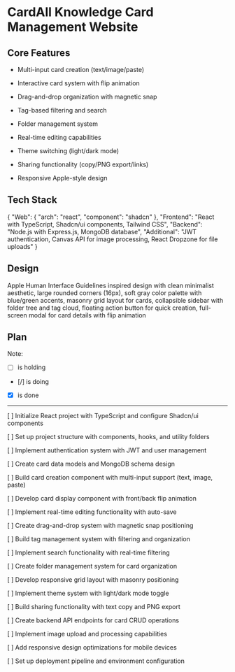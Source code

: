 # CardAll Knowledge Card Management Website

## Core Features

- Multi-input card creation (text/image/paste)

- Interactive card system with flip animation

- Drag-and-drop organization with magnetic snap

- Tag-based filtering and search

- Folder management system

- Real-time editing capabilities

- Theme switching (light/dark mode)

- Sharing functionality (copy/PNG export/links)

- Responsive Apple-style design

## Tech Stack

{
  "Web": {
    "arch": "react",
    "component": "shadcn"
  },
  "Frontend": "React with TypeScript, Shadcn/ui components, Tailwind CSS",
  "Backend": "Node.js with Express.js, MongoDB database",
  "Additional": "JWT authentication, Canvas API for image processing, React Dropzone for file uploads"
}

## Design

Apple Human Interface Guidelines inspired design with clean minimalist aesthetic, large rounded corners (16px), soft gray color palette with blue/green accents, masonry grid layout for cards, collapsible sidebar with folder tree and tag cloud, floating action button for quick creation, full-screen modal for card details with flip animation

## Plan

Note: 

- [ ] is holding
- [/] is doing
- [X] is done

---

[ ] Initialize React project with TypeScript and configure Shadcn/ui components

[ ] Set up project structure with components, hooks, and utility folders

[ ] Implement authentication system with JWT and user management

[ ] Create card data models and MongoDB schema design

[ ] Build card creation component with multi-input support (text, image, paste)

[ ] Develop card display component with front/back flip animation

[ ] Implement real-time editing functionality with auto-save

[ ] Create drag-and-drop system with magnetic snap positioning

[ ] Build tag management system with filtering and organization

[ ] Implement search functionality with real-time filtering

[ ] Create folder management system for card organization

[ ] Develop responsive grid layout with masonry positioning

[ ] Implement theme system with light/dark mode toggle

[ ] Build sharing functionality with text copy and PNG export

[ ] Create backend API endpoints for card CRUD operations

[ ] Implement image upload and processing capabilities

[ ] Add responsive design optimizations for mobile devices

[ ] Set up deployment pipeline and environment configuration
